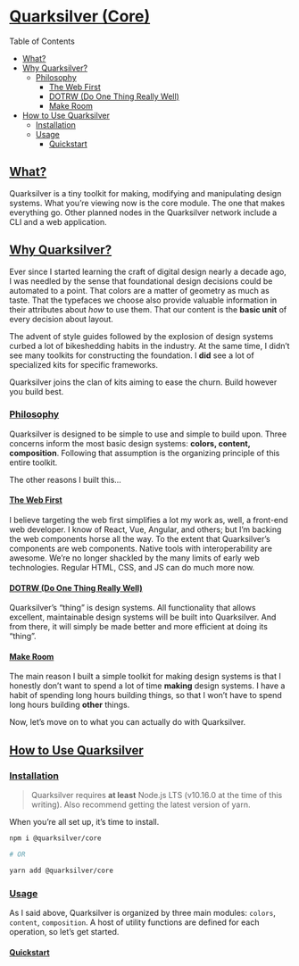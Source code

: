 # [Quarksilver (Core)](#quarksilver-core)

<!-- START doctoc generated TOC please keep comment here to allow auto update -->
<!-- DON'T EDIT THIS SECTION, INSTEAD RE-RUN doctoc TO UPDATE -->
Table of Contents

- [What?](#what)
- [Why Quarksilver?](#why-quarksilver)
    - [Philosophy](#philosophy)
        - [The Web First](#the-web-first)
        - [DOTRW (Do One Thing Really Well)](#dotrw-do-one-thing-really-well)
        - [Make Room](#make-room)
- [How to Use Quarksilver](#how-to-use-quarksilver)
    - [Installation](#installation)
    - [Usage](#usage)
        - [Quickstart](#quickstart)

<!-- END doctoc generated TOC please keep comment here to allow auto update -->

## [What?](#what)

Quarksilver is a tiny toolkit for making, modifying and manipulating design systems. What you’re viewing now is the core module. The one that makes everything go. Other planned nodes in the Quarksilver network include a CLI and a web application.

## [Why Quarksilver?](#why-quarksilver)

Ever since I started learning the craft of digital design nearly a decade ago, I was needled by the sense that foundational design decisions could be automated to a point. That colors are a matter of geometry as much as taste. That the typefaces we choose also provide valuable information in their attributes about *how* to use them. That our content is the **basic unit** of every decision about layout.

The advent of style guides followed by the explosion of design systems curbed a lot of bikeshedding habits in the industry. At the same time, I didn’t see many toolkits for constructing the foundation. I **did** see a lot of specialized kits for specific frameworks.

Quarksilver joins the clan of kits aiming to ease the churn. Build however you build best.

### [Philosophy](#philosophy)

Quarksilver is designed to be simple to use and simple to build upon. Three concerns inform the most basic design systems: **colors, content, composition**. Following that assumption is the organizing principle of this entire toolkit.

The other reasons I built this…

#### [The Web First](#the-web-first)

I believe targeting the web first simplifies a lot my work as, well, a front-end web developer. I know of React, Vue, Angular, and others; but I’m backing the web components horse all the way. To the extent that Quarksilver’s components are web components. Native tools with interoperability are awesome. We’re no longer shackled by the many limits of early web technologies. Regular HTML, CSS, and JS can do much more now.

#### [DOTRW (Do One Thing Really Well)](#do-one-thing-really-well)

Quarksilver’s “thing” is design systems. All functionality that allows excellent, maintainable design systems will be built into Quarksilver. And from there, it will simply be made better and more efficient at doing its “thing”.

#### [Make Room](#make-room)

The main reason I built a simple toolkit for making design systems is that I honestly don’t want to spend a lot of time **making** design systems. I have a habit of spending long hours building things, so that I won’t have to spend long hours building **other** things.

Now, let’s move on to what you can actually do with Quarksilver.

## [How to Use Quarksilver](#how-to-use-quarksilver)

### [Installation](#quarksilver-installation)

> Quarksilver requires **at least** Node.js LTS (v10.16.0 at the time of this writing). Also recommend getting the latest version of yarn.



When you’re all set up, it’s time to install.

```bash
npm i @quarksilver/core

# OR

yarn add @quarksilver/core
```

### [Usage](#usage)

As I said above, Quarksilver is organized by three main modules: `colors`, `content`, `composition`. A host of utility functions are defined for each operation, so let’s get started.

#### [Quickstart](#quickstart)


